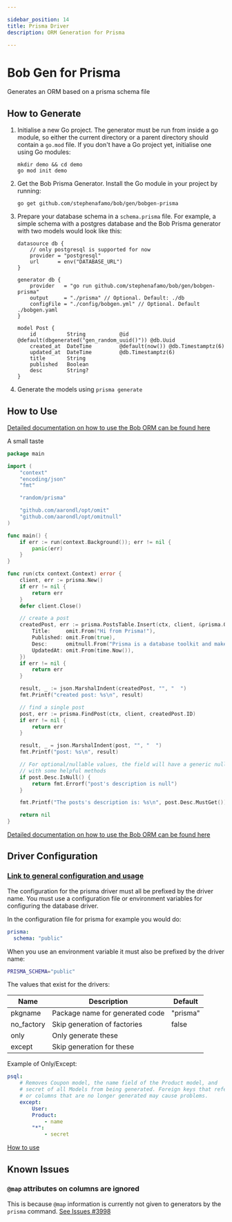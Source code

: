 ```yaml
---

sidebar_position: 14
title: Prisma Driver
description: ORM Generation for Prisma

---
```


# Bob Gen for Prisma

Generates an ORM based on a prisma schema file

## How to Generate

1. Initialise a new Go project. The generator must be run from inside a go module, so either the current directory or a parent directory should contain a `go.mod` file. If you don't have a Go project yet, initialise one using Go modules:

   ```shell script
   mkdir demo && cd demo
   go mod init demo
   ```

2. Get the Bob Prisma Generator. Install the Go module in your project by running:

   ```shell script
   go get github.com/stephenafamo/bob/gen/bobgen-prisma
   ```

3. Prepare your database schema in a `schema.prisma` file. For example, a simple schema with a postgres database and the Bob Prisma generator with two models would look like this:

   ```prisma
   datasource db {
       // only postgresql is supported for now
       provider = "postgresql"
       url      = env("DATABASE_URL")
   }

   generator db {
       provider   = "go run github.com/stephenafamo/bob/gen/bobgen-prisma"
       output     = "./prisma" // Optional. Default: ./db
       configFile = "./config/bobgen.yml" // Optional. Default ./bobgen.yaml
   }

   model Post {
       id          String           @id @default(dbgenerated("gen_random_uuid()")) @db.Uuid
       created_at  DateTime         @default(now()) @db.Timestamptz(6)
       updated_at  DateTime         @db.Timestamptz(6)
       title       String
       published   Boolean
       desc        String?
   }
   ```

4. Generate the models using `prisma generate`

## How to Use

[Detailed documentation on how to use the Bob ORM can be found here](./intro)

A small taste

```go
package main

import (
	"context"
	"encoding/json"
	"fmt"

	"random/prisma"

	"github.com/aarondl/opt/omit"
	"github.com/aarondl/opt/omitnull"
)

func main() {
	if err := run(context.Background()); err != nil {
		panic(err)
	}
}

func run(ctx context.Context) error {
	client, err := prisma.New()
	if err != nil {
		return err
	}
	defer client.Close()

	// create a post
	createdPost, err := prisma.PostsTable.Insert(ctx, client, &prisma.OptionalPost{
		Title:     omit.From("Hi from Prisma!"),
		Published: omit.From(true),
		Desc:      omitnull.From("Prisma is a database toolkit and makes databases easy."),
		UpdatedAt: omit.From(time.Now()),
	})
	if err != nil {
		return err
	}

	result, _ := json.MarshalIndent(createdPost, "", "  ")
	fmt.Printf("created post: %s\n", result)

	// find a single post
	post, err := prisma.FindPost(ctx, client, createdPost.ID)
	if err != nil {
		return err
	}

	result, _ = json.MarshalIndent(post, "", "  ")
	fmt.Printf("post: %s\n", result)

	// For optional/nullable values, the field will have a generic null wrapper
	// with some helpful methods
	if post.Desc.IsNull() {
		return fmt.Errorf("post's description is null")
	}

	fmt.Printf("The posts's description is: %s\n", post.Desc.MustGet())

	return nil
}
```

[Detailed documentation on how to use the Bob ORM can be found here](./intro)

## Driver Configuration

### [Link to general configuration and usage](./configuration)

The configuration for the prisma driver must all be prefixed by the driver name. You must use a configuration file or environment variables for configuring the database driver.

In the configuration file for prisma for example you would do:

```yaml
prisma:
  schema: "public"
```

When you use an environment variable it must also be prefixed by the driver name:

```sh
PRISMA_SCHEMA="public"
```

The values that exist for the drivers:

| Name       | Description                     | Default  |
|------------|---------------------------------|----------|
| pkgname    | Package name for generated code | "prisma" |
| no_factory | Skip generation of factories    | false    |
| only       | Only generate these             |          |
| except     | Skip generation for these       |          |

Example of Only/Except:

```yaml
psql:
    # Removes Coupon model, the name field of the Product model, and
    # secret of all Models from being generated. Foreign keys that reference tables
    # or columns that are no longer generated may cause problems.
    except:
        User:
        Product:
            - name
        "*":
            - secret
```

[How to use](..)

## Known Issues

### `@map` attributes on columns are ignored

This is because `@map` information is currently not given to generators by the `prisma` command. [See Issues #3998](https://github.com/prisma/prisma/issues/3998)
